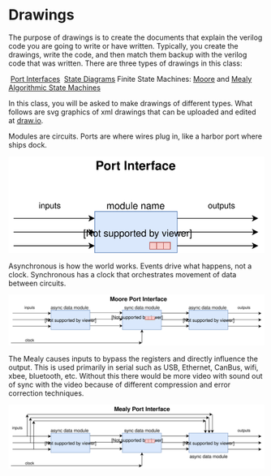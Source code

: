 # Drawings

The purpose of drawings is to create the documents that explain the verilog code you are going to write or have written. Typically, you create the drawings, write the code, and then match them backup with the verilog code that was written.  There are three types of drawings in this class:

​	[Port Interfaces](https://en.wikipedia.org/wiki/Computer_port_(hardware))
​	[State Diagrams](https://en.wikipedia.org/wiki/State_diagram)
​	Finite State Machines:  [Moore](https://en.wikipedia.org/wiki/Moore_machine) and [Mealy](https://en.wikipedia.org/wiki/Mealy_machine)
​	[Algorithmic State Machines ](https://en.wikipedia.org/wiki/Algorithmic_state_machine)

In this class, you will be asked to make drawings of different types. What follows are svg graphics of xml drawings that can be uploaded and edited at [draw.io](https://www.draw.io/).

Modules are circuits. Ports are where wires plug in, like a harbor port where ships dock. 

![PortInterface](PortInterface.svg)

Asynchronous is how the world works. Events drive what happens, not a clock. Synchronous has a  clock that orchestrates movement of data between circuits.  

![MoorePortInterface](MoorePortInterface.svg)



The Mealy causes inputs to bypass the registers and directly influence the output. This is used primarily in serial such as USB, Ethernet, CanBus, wifi, xbee, bluetooth, etc. Without this there would be more video with sound out of sync with the video because of different compression and error correction techniques. 

![MealyPortInterface](MealyPortInterface.svg)